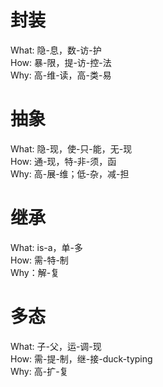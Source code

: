 # 封装
What: 隐-息，数-访-护<br />
How: 暴-限，提-访-控-法<br />
Why: 高-维-读，高-类-易<br />
# 抽象
What: 隐-现，使-只-能，无-现<br />
How: 通-现，特-非-须，函<br />
Why: 高-展-维；低-杂，减-担
# 继承
What: is-a，单-多<br />
How: 需-特-制<br />
Why：解-复
# 多态
What: 子-父，运-调-现<br />
How: 需-提-制，继-接-duck-typing<br />
Why: 高-扩-复